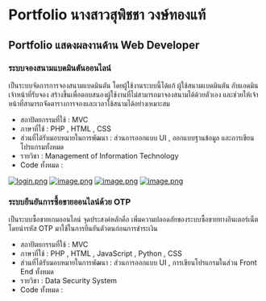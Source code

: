 # Portfolio นางสาวสุพิชชา วงษ์ทองแท้
## Portfolio แสดงผลงานด้าน Web Developer 
### ระบบจองสนามแบดมินตันออนไลน์
เป็นระบบจัดการการจองสนามแบดมินตัน โดยผู้ใช้งานระบบนี้ได้แก้ ผู้ใช้สนามแบดมินตัน กับแอดมินเจ้าหน้าที่รับจอง สร้างขึ้นเพื่อตอบสนองผู้ใช้งานที่ไม่สามารถมาจองสนามได้ด้วยตัวเอง และช่วยให้เจ้าหน้าที่สามารถจัดตารางการจองและเวลาใช้สนามได้อย่างเหมาะสม
- สถาปัตยกรรมที่ใช้ : MVC
- ภาษาที่ใช้ : PHP , HTML , CSS
- ส่วนที่ได้รับมอบหมายในการพัฒนา : ส่วนการออกแบบ UI , ออกแบบฐานข้อมูล และการเขียนโปรแกรมทั้งหมด
- รายวิชา : Management of Information Technology
- Code ทั้งหมด :

[![login.png](https://i.postimg.cc/vHFrKrB4/login.png)](https://postimg.cc/QVmK9WcD)
[![image.png](https://i.postimg.cc/DyvZm0pC/image.png)](https://postimg.cc/8sYD0pSW)
[![image.png](https://i.postimg.cc/Y0nwvrjV/image.png)](https://postimg.cc/n9DW5t4Y)
[![image.png](https://i.postimg.cc/jSJrjrTg/image.png)](https://postimg.cc/87DYy9jM)

### ระบบยืนยันการซื้อขายออนไลน์ด้วย OTP
เป็นระบบซื้อขายเกมออนไลน์ จุดประสงค์หลักคือ เพิ่มความปลอดภัยของระบบซื้อขายทางอินเตอร์เน็ต โดยนำรหัส OTP มาใช้ในการยืนยันตัวตนก่อนการชำระเงิน 
- สถาปัตยกรรมที่ใช้ : MVC
- ภาษาที่ใช้ : PHP , HTML , JavaScript , Python , CSS
- ส่วนที่ได้รับมอบหมายในการพัฒนา : ส่วนการออกแบบ UI ,  การเขียนโปรแกรมในส่วน Front End ทั้งหมด
- รายวิชา : Data Security System
- Code ทั้งหมด :

